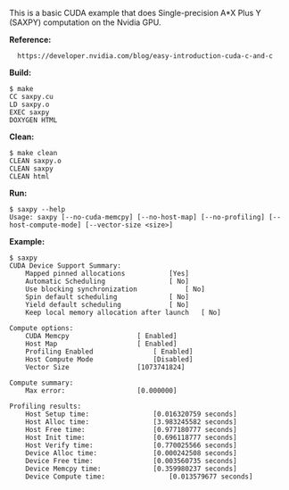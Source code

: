 This is a basic CUDA example that does Single-precision A*X Plus Y (SAXPY) computation on the Nvidia GPU.

**Reference:**
```
  https://developer.nvidia.com/blog/easy-introduction-cuda-c-and-c
```

**Build:**
```
$ make
CC saxpy.cu
LD saxpy.o
EXEC saxpy
DOXYGEN HTML
```

 **Clean:**
 ```
$ make clean
CLEAN saxpy.o
CLEAN saxpy
CLEAN html
 ```

**Run:**
```
$ saxpy --help
Usage: saxpy [--no-cuda-memcpy] [--no-host-map] [--no-profiling] [--host-compute-mode] [--vector-size <size>]
```

**Example:**
```
$ saxpy 
CUDA Device Support Summary:
	Mapped pinned allocations			[Yes]
	Automatic Scheduling				[ No]
	Use blocking synchronization			[ No]
	Spin default scheduling				[ No]
	Yield default scheduling			[ No]
	Keep local memory allocation after launch	[ No]

Compute options:
	CUDA Memcpy					[ Enabled]
	Host Map					[ Enabled]
	Profiling Enabled				[ Enabled]
	Host Compute Mode				[Disabled]
	Vector Size					[1073741824]

Compute summary:
	Max error:					[0.000000]

Profiling results:
	Host Setup time:				[0.016320759 seconds]
	Host Alloc time:				[3.983245582 seconds]
	Host Free time:					[0.977180777 seconds]
	Host Init time:					[0.696118777 seconds]
	Host Verify time:				[0.770025566 seconds]
	Device Alloc time:				[0.000242508 seconds]
	Device Free time:				[0.003560735 seconds]
	Device Memcpy time:				[0.359980237 seconds]
	Device Compute time:				[0.013579677 seconds]
```
